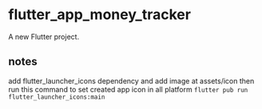 # flutter_app_money_tracker

A new Flutter project.

## notes
add flutter_launcher_icons dependency and add image at assets/icon
then run this command to set created app icon in all platform
```flutter pub run flutter_launcher_icons:main```